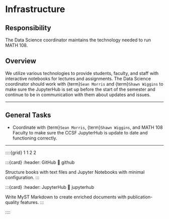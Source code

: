 # Infrastructure

## Responsibility
The Data Science coordinator maintains the technology needed to run MATH 108.

## Overview
We utilize various technologies to provide students, faculty, and staff with interactive notebooks for lectures and assignments. The Data Science coordinator should work with {term}`Sean Morris` and {term}`Shawn Wiggins` to make sure the JupyterHub is set up before the start of the semester and continue to be in communication with them about updates and issues.

---

## General Tasks
- Coordinate with {term}`Sean Morris`, {term}`Shawn Wiggins`, and MATH 108 Faculty to make sure the CCSF JupyterHub is update to date and functioning correctly.

---

::::{grid} 1 1 2 2

:::{card}
:header: GitHub 
:link: github

Structure books with text files and Jupyter Notebooks with minimal configuration.
:::

:::{card}
:header: JupyterHub
:link: jupyterhub

Write MyST Markdown to create enriched documents with publication-quality features.
:::


::::